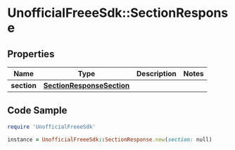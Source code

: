 # UnofficialFreeeSdk::SectionResponse

## Properties

Name | Type | Description | Notes
------------ | ------------- | ------------- | -------------
**section** | [**SectionResponseSection**](SectionResponseSection.md) |  | 

## Code Sample

```ruby
require 'UnofficialFreeeSdk'

instance = UnofficialFreeeSdk::SectionResponse.new(section: null)
```


